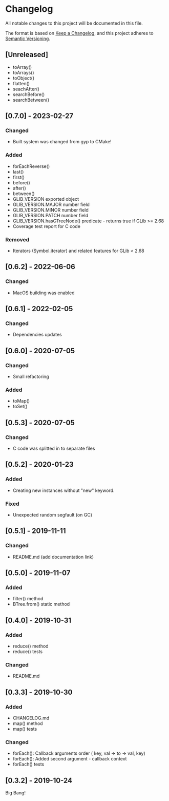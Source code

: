 # Changelog

All notable changes to this project will be documented in this file.

The format is based on [Keep a Changelog](https://keepachangelog.com/en/1.0.0/),
and this project adheres to [Semantic Versioning](https://semver.org/spec/v2.0.0.html).

## [Unreleased]

* toArray()
* toArrays()
* toObject()
* flatten()
* seachAfter()
* searchBefore()
* searchBetween()

## [0.7.0] - 2023-02-27

### Changed

* Built system was changed from gyp to CMake!

### Added

* forEachReverse()
* last()
* first()
* before()
* after()
* between()
* GLIB_VERSION exported object
* GLIB_VERSION.MAJOR number field
* GLIB_VERSION.MINOR number field
* GLIB_VERSION.PATCH number field
* GLIB_VERSION.hasGTreeNode() predicate - returns true if GLib >= 2.68
* Coverage test report for C code

### Removed

* Iterators (Symbol.iterator) and related features for GLib < 2.68

## [0.6.2] - 2022-06-06

### Changed

* MacOS building was enabled

## [0.6.1] - 2022-02-05

### Changed

* Dependencies updates

## [0.6.0] - 2020-07-05

### Changed

* Small refactoring

### Added

* toMap()
* toSet()

## [0.5.3] - 2020-07-05

### Changed

* C code was splitted  in to separate files

## [0.5.2] - 2020-01-23

### Added

* Creating new instances without "new" keyword.

### Fixed

* Unexpected random segfault (on GC)

## [0.5.1] - 2019-11-11

### Changed

* README.md (add documentation link)

## [0.5.0] - 2019-11-07

### Added

* filter() method
* BTree.from() static method

## [0.4.0] - 2019-10-31

### Added

* reduce() method
* reduce() tests

### Changed

* README.md

## [0.3.3] - 2019-10-30

### Added

* CHANGELOG.md
* map() method
* map() tests

### Changed

* forEach(): Callback arguments order ( key, val -> to -> val, key)
* forEach(): Added second argument - callback context
* forEach() tests

## [0.3.2] - 2019-10-24

Big Bang!
